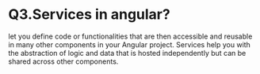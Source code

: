 # Q3.Services in angular?
let you define code or functionalities that are then accessible and reusable in many other components in your Angular project. Services help you with the abstraction of logic and data that is hosted independently but can be shared across other components.